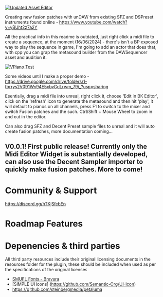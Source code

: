 [![Updated Asset Editor](https://img.youtube.com/vi/8OztDqxOvXM/0.jpg)](https://www.youtube.com/watch?v=8OztDqxOvXM)

Creating new fusion patches with unDAW from existing SFZ and DSPreset instruments found online - https://www.youtube.com/watch?v=yBUht2z7a2Y

All the practical info in this readme is outdated, just right click a midi file to create a sequence, at the moment (16/06/2024) - there's isn't a BP exposed way to play the sequence in game, I'm going to add an actor that does that, with cpp you can grap the metasound builder from the DAWSequencer asset and audition it. 

[![VPiano Test](https://img.youtube.com/vi/NkY0bB5pHyE/0.jpg)](https://www.youtube.com/watch?v=NkY0bB5pHyE)


Some videos until I make a proper demo - https://drive.google.com/drive/folders/1-tbrrys2V091Wv94E5xbvGdLrwm_79i_?usp=sharing

Esentially, drag a midi file into unreal, right click it, choose 'Edit in BK Editor', click on the 'refresh' icon to generate the metasound and then hit 'play', it will default to pianos on all channels, press F1 to switch to the mixer and switch Fusion patches and the such. Ctrl/Shift + Mouse Wheel to zoom in and out in the editor. 

Can also drag SFZ and Decent Preset sample files to unreal and it will auto create fusion patches, more documentation coming...


## V0.0.1! First public release! Currently only the Midi Editor Widget is substantially developed, can also use the Decent Sampler importer to quickly make fusion patches. More to come! 

# Community & Support

https://discord.gg/hTKjSfcbEn


# Roadmap Features

# Depenencies & third parties
All third party resources include their original licensing documents in the resources folder for the plugin, these should be included when used as per the specifications of the original licenses 
- [SMUFL Fonts - Bravura](https://github.com/steinbergmedia/bravura)
- [SIMPLE UI icons] (https://github.com/Semantic-Org/UI-Icon)
- https://github.com/steinbergmedia/petaluma


